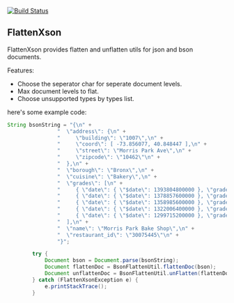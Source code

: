 [![Build Status](https://travis-ci.com/henbh7/flattenxson.svg?branch=master)](https://travis-ci.com/henbh7/flattenxson)

FlattenXson
---------

FlattenXson provides flatten and unflatten utils for json and bson documents.

Features:

* Choose the seperator char for seperate document levels.
* Max document levels to flat.
* Choose unsupported types by types list.

here's some example code:

```java
String bsonString = "{\n" +
                "  \"address\": {\n" +
                "     \"building\": \"1007\",\n" +
                "     \"coord\": [ -73.856077, 40.848447 ],\n" +
                "     \"street\": \"Morris Park Ave\",\n" +
                "     \"zipcode\": \"10462\"\n" +
                "  },\n" +
                "  \"borough\": \"Bronx\",\n" +
                "  \"cuisine\": \"Bakery\",\n" +
                "  \"grades\": [\n" +
                "     { \"date\": { \"$date\": 1393804800000 }, \"grade\": \"A\", \"score\": 2 },\n" +
                "     { \"date\": { \"$date\": 1378857600000 }, \"grade\": \"A\", \"score\": 6 },\n" +
                "     { \"date\": { \"$date\": 1358985600000 }, \"grade\": \"A\", \"score\": 10 },\n" +
                "     { \"date\": { \"$date\": 1322006400000 }, \"grade\": \"A\", \"score\": 9 },\n" +
                "     { \"date\": { \"$date\": 1299715200000 }, \"grade\": \"B\", \"score\": 14 }\n" +
                "  ],\n" +
                "  \"name\": \"Morris Park Bake Shop\",\n" +
                "  \"restaurant_id\": \"30075445\"\n" +
                "}";

        try {
            Document bson = Document.parse(bsonString);
            Document flattenDoc = BsonFlattenUtil.flattenDoc(bson);
            Document unflattenDoc = BsonFlattenUtil.unFlatten(flattenDoc.toJson());
        } catch (FlattenXsonException e) {
            e.printStackTrace();
        }
```


